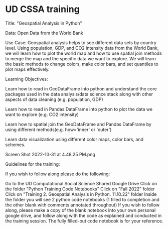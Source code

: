 # UD CSSA training

Title: "Geospatial Analysis in Python"

Data: Open Data from the World Bank

Use Case: Geospatial analysis helps to see different data sets by country level. Using population, GDP, and CO2 intensity data from the World Bank, we will learn how to plot the world map and how to use spatial join methods to merge the map and the specific data we want to explore. We will learn the basic methods to change colors, make color bars, and set quantiles to plot maps effectively.

Learning Objectives:

Learn how to read in GeoDataFrame into python and understand the core packages used in the data analysis/data science stack along with other aspects of data cleaning (e.g. population, GDP)

Learn how to read in Pandas DataFrame into python to plot the data we want to explore (e.g. CO2 intensity)

Learn how to spatial join the GeoDataFrame and Pandas DataFrame by using different methods(e.g. how='inner' or 'outer')

Learn data visualization using different color maps, color bars, and schemes.

Screen Shot 2022-10-31 at 4.48.25 PM.png

Guidelines for the training:

If you wish to follow along please do the following:

Go to the UD Computational Social Science Shared Google Drive
Click on the folder "Python Training Code Notebooks"
Click on "Fall 2022" folder
Click on "Training 2. Geospatial Analysis in Python. 11.10.22" folder
Inside the folder you will see 2 python code notebooks (1 filled to completion and the other blank with comments annotated throughout) If you wish to follow along, please make a copy of the blank notebook into your own personal google drive, and follow along with the code as explained and conducted in the training session. The fully filled-out code notebook is for your reference.
